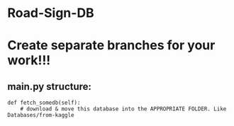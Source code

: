 # Road-Sign-DB

# Create separate branches for your work!!!

## main.py structure:
```
def fetch_somedb(self):
    # download & move this database into the APPROPRIATE FOLDER. Like Databases/from-kaggle
```
